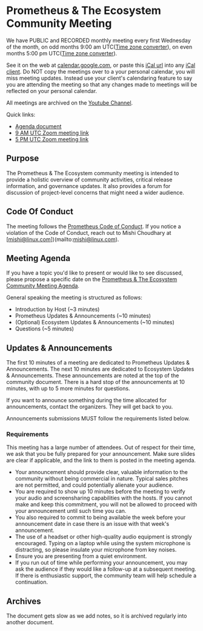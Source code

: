 # Prometheus & The Ecosystem Community Meeting

We have PUBLIC and RECORDED monthly meeting every first Wednesday of the month, on odd months 9:00 am UTC([Time zone converter](https://www.thetimezoneconverter.com/?t=9%3A00%20am&tz=UTC%20(Coordinated%20Universal%20Time)&)), on even months 5:00 pm UTC([Time zone converter](https://www.thetimezoneconverter.com/?t=5%3A00%20pm&tz=UTC%20(Coordinated%20Universal%20Time)&)).

See it on the web at [calendar.google.com](https://calendar.google.com/calendar/embed?src=o4g18inl0mghikksvgtd6nspms%40group.calendar.google.com), or paste this [iCal url](https://calendar.google.com/calendar/ical/o4g18inl0mghikksvgtd6nspms%40group.calendar.google.com/public/basic.ics) into any [iCal client](https://en.wikipedia.org/wiki/ICalendar). Do NOT copy the meetings over to a your personal calendar, you will miss meeting updates. Instead use your client's calendaring feature to say you are attending the meeting so that any changes made to meetings will be reflected on your personal calendar. 

All meetings are archived on the [Youtube Channel](https://www.youtube.com/channel/UC4pLFely0-Odea4B2NL1nWA).

Quick links:

- [Agenda document](https://bit.ly/prometheus-community-agenda)
- [9 AM UTC Zoom meeting link](https://zoom.us/j/639056489)
- [5 PM UTC Zoom meeting link](https://zoom.us/j/906107777)

## Purpose

The Prometheus & The Ecosystem community meeting is intended to provide a holistic overview of community activities, critical release information, and governance updates. 
It also provides a forum for discussion of project-level concerns that might need a wider audience.

## Code Of Conduct

The meeting follows the [Prometheus Code of Conduct](https://github.com/prometheus/prometheus/blob/master/code-of-conduct.md). If you notice a violation of the Code of Conduct, reach out to Mishi Choudhary at [mishi@linux.com])(mailto:mishi@linux.com).

## Meeting Agenda

If you have a topic you'd like to present or would like to see discussed,
please propose a specific date on the [Prometheus & The Ecosystem Community Meeting Agenda](https://bit.ly/prometheus-community-agenda).

General speaking the meeting is structured as follows:

- Introduction by Host (~3 minutes)
- Prometheus Updates & Announcements (~10 minutes)
- (Optional) Ecosystem Updates & Announcements (~10 minutes)
- Questions (~5 minutes)

## Updates & Announcements

The first 10 minutes of a meeting are dedicated to Prometheus Updates & Announcements. The next 10 minutes are dedicated to Ecosystem Updates & Announcements. These announcements are noted at the top of the community document. There is a hard stop of the announcements at 10 minutes, with up to 5 more minutes for questions.

If you want to announce something during the time allocated for announcements, contact the organizers. They will get back to you.

Announcements submissions MUST follow the requirements listed below. 

### Requirements

This meeting has a large number of attendees. 
Out of respect for their time, we ask that you be fully prepared for your announcement. Make sure slides are clear if applicable, and the link to them is posted in the meeting agenda. 

- Your announcement should provide clear, valuable information to the community without being commercial in nature. Typical sales pitches are not permitted, and could potentially alienate your audience. 
- You are required to show up 10 minutes before the meeting to verify your audio and screensharing capabilities with the hosts. If you cannot make and keep this commitment, you will not be allowed to proceed with your announcement until such time you can.
- You also required to commit to being available the week before your announcement date in case there is an issue with that week's announcement.
- The use of a headset or other high-quality audio equipment is strongly encouraged. Typing on a laptop while using the system microphone is distracting, so please insulate your microphone from key noises.
- Ensure you are presenting from a quiet environment.
- If you run out of time while performing your announcement, you may ask the audience if they would like a follow-up at a subsequent meeting. If there is enthusiastic support, the community team will help schedule a continuation.

## Archives

The document gets slow as we add notes, so it is archived regularly into another document.

